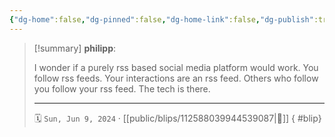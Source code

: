 ```yaml
---
{"dg-home":false,"dg-pinned":false,"dg-home-link":false,"dg-publish":true,"tags":["dgblip"],"disabled rules":["yaml-title","yaml-title-alias","file-name-heading"],"title":"philipp on mastodon @ 2024-06-09","created-date":"2024-06-09T18:19:12","id":112588039944539090,"updated-date":"2025-05-02T08:50:44","dg-path":"blips/112588039944539087.md","permalink":"/blips/112588039944539087/","dgPassFrontmatter":true}
---
```


> [!summary] **philipp**:
>
> I wonder if a purely rss based social media platform would work. You follow rss feeds. Your interactions are an rss feed. Others who follow you follow your rss feed.
> The tech is there.
> - - -
>
> 🗓️ `Sun, Jun 9, 2024` · [[public/blips/112588039944539087\|🔗]]
{ #blip}


